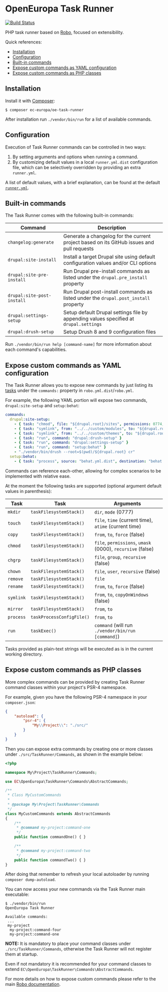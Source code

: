 # OpenEuropa Task Runner

[![Build Status](https://travis-ci.org/ec-europa/oe-task-runner.svg?branch=master)](https://travis-ci.org/ec-europa/oe-task-runner)

PHP task runner based on [Robo](http://robo.li), focused on extensibility. 

Quick references:

- [Installation](#installation)
- [Configuration](#configuration)
- [Built-in commands](#built-in-commands)
- [Expose custom commands as YAML configuration](#expose-custom-commands-as-yaml-configuration)
- [Expose custom commands as PHP classes](#expose-custom-commands-as-php-classes)

## Installation

Install it with [Composer](https://getcomposer.org):

```
$ composer ec-europa/oe-task-runner
```

After installation run `./vendor/bin/run` for a list of available commands. 

## Configuration

Execution of Task Runner commands can be controlled in two ways:

1. By setting arguments and options when running a command.
2. By customizing default values in a local `runner.yml.dist` configuration file, which can be selectively overridden
   by providing an extra `runner.yml`.

A list of default values, with a brief explanation, can be found at the default [`runner.yml`](./config/runner.yml).

## Built-in commands

The Task Runner comes with the following built-in commands:

| Command                      | Description |
| ---------------------------- |-------------|
| `changelog:generate`         | Generate a changelog for the current project based on its GitHub issues and pull requests |
| `drupal:site-install`        | Install a target Drupal site using default configuration values and/or CLI options |
| `drupal:site-pre-install`    | Run Drupal pre-install commands as listed under the `drupal.pre_install` property |
| `drupal:site-post-install`   | Run Drupal post-install commands as listed under the `drupal.post_install` property | 
| `drupal:settings-setup`      | Setup default Drupal settings file by appending values specified at `drupal.settings` |
| `drupal:drush-setup`         | Setup Drush 8 and 9 configuration files |

Run `./vendor/bin/run help [command-name]` for more information about each command's capabilities.

## Expose custom commands as YAML configuration

The Task Runner allows you to expose new commands by just listing its [tasks](http://robo.li/getting-started/#tasks)
under the `commands:` property in `robo.yml.dist`/`robo.yml`.

For example, the following YAML portion will expose two commands, `drupal:site-setup` and `setup:behat`:

```yaml
commands:
  drupal:site-setup:
    - { task: "chmod", file: "${drupal.root}/sites", permissions: 0774, recursive: true }
    - { task: "symlink", from: "../../custom/modules", to: "${drupal.root}/modules/custom" }
    - { task: "symlink", from: "../../custom/themes", to: "${drupal.root}/themes/custom" }
    - { task: "run", command: "drupal:drush-setup" }
    - { task: "run", command: "drupal:settings-setup" }
    - { task: "run", command: "setup:behat" }
    - "./vendor/bin/drush --root=$(pwd)/${drupal.root} cr"
  setup:behat:
    - { task: "process", source: "behat.yml.dist", destination: "behat.yml" }
```

Commands can reference each-other, allowing for complex scenarios to be implemented with relative ease.

At the moment the following tasks are supported (optional argument default values in parenthesis):

| Task      | Task                      | Arguments |
| --------- | ------------------------- | --------- |
| `mkdir`   | `taskFilesystemStack()`   | `dir`, `mode` (0777) |
| `touch`   | `taskFilesystemStack()`   | `file`, `time` (current time), `atime` (current time) |
| `copy`    | `taskFilesystemStack()`   | `from`, `to`, `force` (false) |
| `chmod`   | `taskFilesystemStack()`   | `file`, `permissions`, `umask` (0000), `recursive` (false) |
| `chgrp`   | `taskFilesystemStack()`   | `file`, `group`, `recursive` (false) |
| `chown`   | `taskFilesystemStack()`   | `file`, `user`, `recursive` (false) |
| `remove`  | `taskFilesystemStack()`   | `file` |
| `rename`  | `taskFilesystemStack()`   | `from`, `to`, `force` (false) |
| `symlink` | `taskFilesystemStack()`   | `from`, `to`, `copyOnWindows` (false) |
| `mirror`  | `taskFilesystemStack()`   | `from`, `to` |
| `process` | `taskProcessConfigFile()` | `from`, `to` |
| `run`     | `taskExec()`              | `command` (will run `./vendor/bin/run [command]`) |

Tasks provided as plain-text strings will be executed as is in the current working directory.

## Expose custom commands as PHP classes

More complex commands can be provided by creating Task Runner command classes within your project's PSR-4 namespace.

For example, given you have the following PSR-4 namespace in your `composer.json`:

```json
{
    "autoload": {
        "psr-4": {
            "My\\Project\\": "./src/"
        }
    }
}
```

Then you can expose extra commands by creating one or more classes under `./src/TaskRunner/Commands`, as shown in the
example below:

```php
<?php

namespace My\Project\TaskRunner\Commands;

use EC\OpenEuropa\TaskRunner\Commands\AbstractCommands;

/**
 * Class MyCustomCommands
 *
 * @package My\Project\TaskRunner\Commands
 */
class MyCustomCommands extends AbstractCommands
{
    /**
     * @command my-project:command-one
     */
    public function commandOne() { }

    /**
     * @command my-project:command-two
     */
    public function commandTwo() { }
}
```

After doing that remember to refresh your local autoloader by running `composer dump-autoload`.
 
You can now access your new commands via the Task Runner main executable:

```
$ ./vendor/bin/run 
OpenEuropa Task Runner 

Available commands:
 ...
 my-project
  my-project:command-four       
  my-project:command-one        
```

**NOTE:** It is mandatory to place your command classes under `./src/TaskRunner/Commands`, otherwise the Task Runner will not
register them at startup.

Even if not mandatory it is recommended for your command classes to extend `EC\OpenEuropa\TaskRunner\Commands\AbstractCommands`.

For more details on how to expose custom commands please refer to the main [Robo documentation](http://robo.li/getting-started).
